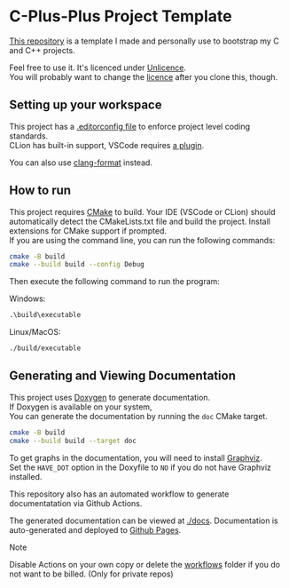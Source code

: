 # C-Plus-Plus Project Template

[This repository](https://github.com/kitswas/CPP-project-template) is a template I made and personally use to bootstrap my C and C++ projects.  

Feel free to use it. It's licenced under [Unlicence](https://unlicense.org).  
You will probably want to change the [licence](./LICENCE.MD) after you clone this, though.

## Setting up your workspace

This project has a [.editorconfig file](https://editorconfig.org/) to enforce project level coding standards.  
CLion has built-in support,
VSCode requires [a plugin](https://marketplace.visualstudio.com/items?itemName=EditorConfig.EditorConfig).

You can also use [clang-format](https://clang.llvm.org/docs/ClangFormat.html) instead.

## How to run

This project requires [CMake](https://cmake.org/) to build.
Your IDE (VSCode or CLion) should automatically detect the CMakeLists.txt file and build the project.
Install extensions for CMake support if prompted.  
If you are using the command line, you can run the following commands:

```bash
cmake -B build
cmake --build build --config Debug
```

Then execute the following command to run the program:

Windows:

```cmd
.\build\executable
```

Linux/MacOS:

```bash
./build/executable
```

## Generating and Viewing Documentation

This project uses [Doxygen](https://www.doxygen.nl/index.html) to generate documentation.  
If Doxygen is available on your system,  
You can generate the documentation by running the `doc` CMake target.

```bash
cmake -B build
cmake --build build --target doc
```

To get graphs in the documentation, you will need to install [Graphviz](https://graphviz.org/).  
Set the `HAVE_DOT` option in the Doxyfile to `NO` if you do not have Graphviz installed.

This repository also has an automated workflow to generate documentatation via Github Actions.  

The generated documentation can be viewed at [./docs](./docs/index.html).
Documentation is auto-generated and deployed to [Github Pages](https://kitswas.github.io/CPP-project-template/).  

> [!NOTE]
> Disable Actions on your own copy or delete the [workflows](./.github/workflows) folder if you do not want to be billed. (Only for private repos)
